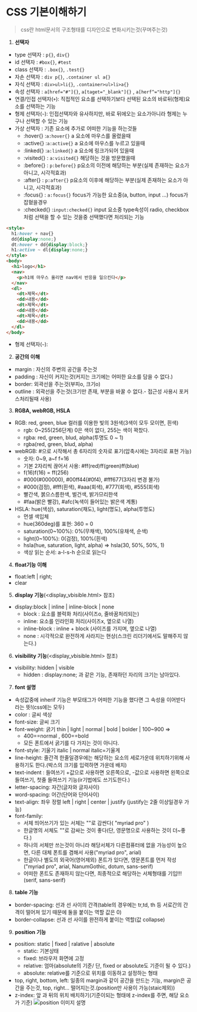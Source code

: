 # CSS 기본이해하기
> css란 html문서의 구조형태를 디자인으로 변화시키는것(꾸며주는것)

1. **선택자**
  - type 선택자 : `p{}`, `div{}`
  - id 선택자 : `#box{}`, `#test`
  - class 선택자 : `.box{}`, `.test{}`
  - 자손 선택자 : `div p{}`, `.container ul a{}`
  - 자식 선택자 : `div>ul>li{}`, `.container>ul>li>a{}`
  - 속성 선택자 : `a[href="#"]{}`, `a[taget="_blank"]{}` , `a[herf^="http"]{}`
  - 연결/인접 선택자(`+`): 직접적인 요소를 선택하기보다 선택된 요소의 바로뒤(형제)요소를 선택하는 기능
  - 형제 선택자(`~`): 인접선택자와 유사하지만, 바로 뒤에오는 요소가아니라 형제는 누구나 선택할 수 있는 기능 
  - 가상 선택자 : 기존 요소에 추가로 어떠한 기능을 하는것들
    + :hover{}  :`a:hover{}` a 요소에 마우스를 올렸을때
    + :active{} :`a:active{}` a 요소에 마우스를 누르고 있을때
    + :linked{} :`a:linked{}` a 요소에 링크가되어 있을때
    + :visited{} : `a:visited{}` 해당하는 것을 방문했을때
    + :before{} : `p:before{}` p요소의 이전에 해당하는 부분(실제 존재하는 요소가 아니고, 시각적효과)
    + :after{} : `p:after{}`  p요소의 이후에 해당하는 부분(실제 존재하는 요소가 아니고, 시각적효과)
    + :focus{} : `a:focus{}` focus가 가능한 요소중(a, button, input ...) focus가 잡혔을경우
    + :checked{} :`input:checked{}` input 요소중 type속성이 radio, checkbox 처럼 선택을 할 수 있는 것을중 선택했다면 처리되는 기능
  
  ```html
  <style>
    h1:hover + nav{}
    dd{display:none;}
    dt:hover + dd{display:block;}
    h1:active ~ dl{display:none;}
  </style>
  <body>
    <h1>logo</h1>
    <nav>
      <p>h1에 마우스 올리면 nav에서 반응을 일으킨다</p>
    </nav>
    <dl>
      <dt>제목</dt>
      <dd>내용</dd>
      <dt>제목</dt>
      <dd>내용</dd>
      <dt>제목</dt>
      <dd>내용</dd>
    </dl>
  </body>
  ```
  - 형제 선택자(`~`):
  
2. **공간의 이해**
  - margin : 자신의 주변의 공간을 주는것
  - padding : 자신이 커지는것(커지는 크기에는 어떠한 요소를 담을 수 없다.)
  - border: 외곽선을 주는것(부피o, 크기o)
  - outline : 외곽선을 주는것(크기만 존재, 부분을 바꿀 수 없다.- 접근성 사용시 포커스처리될때 사용)  
3. **RGBA, webRGB, HSLA**
  - RGB: red, green, blue 컬러를 이용한 빛의 3원색(3색이 모두 모이면, 흰색)
    + rgb: 0~255(256단계) 0은 색이 없다, 255는 색이 꽉찼다.
    + rgba: red, green, blud, alpha(투명도 0 ~ 1)
    + rgba(red, green, blud, alpha)
  - webRGB: #으로 시작해서 총 6자리의 숫자로 표기(압축시에는 3자리로 표현 가능)
    + 숫자: 0~9, a~f f=16
    + 기본 2자리씩 끊어서 사용: #ff(red)ff(green)ff(blue)
    + f(16)f(16) = ff(256)
    + #000(#000000), #00ff44(#0f4), #fff677(3자리 변경 불가)
    + #000(검정), #fff(흰색), #aaa(회색), #777(회색), #555(회색)
    + 빨간색, 붉으스름한색, 벌건색, 밝가므리한색
    + #faa(밝은 빨강), #afc(녹색이 들어있는 밝은색 계통)
  - HSLA: hue(색상), saturation(채도), light(명도), alpha(투명도)
    + 먼셀 색입체
    + hue(360deg)를 표현: 360 = 0
    + saturation(0~100%): 0%(무채색), 100%(유채색, 순색)
    + light(0~100%): 0(검정), 100%(흰색)
    + hsla(hue, saturation, light, alpha) => hsla(30, 50%, 50%, 1)
    + 색상 읽는 순서: a-l-s-h 순으로 읽는다
4. **float기능 이해**
  - float:left | right;
  - clear
5. **display 기능**(<display_vbisible.html> 참조)
  - display:block | inline | inline-block | none
    + block : 요소를 블럭화 처리(사이즈o, 줄바꿈처리되는)
    + inline: 요소를 인라인화 처리(사이즈x, 옆으로 나열)
    + inline-block : inline + block (사이즈를 가지며, 옆으로 나열)
    + none : 시각적으로 완전하게 사라지는 현상(스크린 리더기에서도 말해주지 않는다.)
6. **visibility 기능**(<display_vbisible.html> 참조)
  - visibility: hidden | visible
    + hidden :  display:none; 과 같은 기능, 존재하던 자리의 크기는 남아있다.
7. **font 설명**
  - 속성값중에 inherif 기능은 부모태그가 어떠한 기능을 했다면 그 속성을 이어받다 라는 뜻!(css에는 모두)
  - color : 글씨 색상
  - font-size: 글씨 크기
  - font-weight: 굵기  thin | light | normal | bold | bolder | 100~900 => 
      + 400==normal , 600==bold
      + 모든 폰트에서 굵기를 다 가지는 것이 아니다.
  - font-style: 기울기  italic | normal  italic=기울게
  - line-height: 줄간격 한줄일경우에는 해당하는 요소의 세로가운데 위치하기위해 사용하기도 한다.(박스의 크기를 입력하면 가운데 배치)
  - text-indent : 들여쓰기 +값으로 사용하면 오른쪽으로, -값으로 사용하면 왼쪽으로 들여쓰기, 첫줄 들여쓰기 기능(ir기법에도 쓰기도한다.)
  - letter-spacing: 자간(글자와 글자사이)
  - word-spacing: 어간(단어와 단어사이)
  - text-align: 좌우 정렬 left | right | center | justify (justify는 2줄 이상일경우 가능)
  - font-family: 
    + 서체 띄어쓰기가 있는 서체는 ""로 감싼다( "myriad pro" )
    + 한글명의 서체도 ""로 감싸는 것이 좋다(단, 영문명으로 사용하는 것이 더~좋다.)
    + 하나의 서체만 쓰는것이 아니라 해당서체가 다른컴퓨터에 없을 가능성이 높으면, 다른 대체 폰트를 겸해서 사용("myriad pro", arial)
    + 한글이나 별도의 외국어(영어제외) 폰트가 있다면, 영문폰트를 먼저 작성
    ("myriad pro", arial, NanumGothic, dotum, sans-serif)
    + 어떠한 폰트도 존재하지 않는다면, 최종적으로 해당하는 서체형태를 기입!!!(serif, sans-serif)
8. **table 기능**
  - border-spacing: 선과 선 사이의 간격(table의 경우에는 tr,td, th 등 서로간의 간격이 떨어져 있기 때문에 둘을 붙이는 역할 값은 0)
  - border-collapse: 선과 선 사이를 완전하게 붙이는 역할(값 collapse)
9. **position 기능**
  - position: static | fixed | ralative | absolute  
    + static: 기본상태
    + fixed: 브라우저 화면에 고정
    + relative: 엄마(absolute의 기준/ 단, fixed or absolute도 기준이 될 수 있다.)
    + absolute: relative를 기준으로 위치를 이동하고 설정하는 형태
  - top, right, bottom, left: 일종의 margin과 같이 공간을 만드는 기능, margin은 공간을 주는것, top, right... 떨어지는것.(position만 사용이 가능(staic제외))
  - z-index: 앞 과 뒤의 위치 배치하기(기준이되는 형태에 z-index를 주면, 해당 요소가 기준)
  ![position 이미지 설명](img/position_base-01.jpg)

  
  
  
  
  